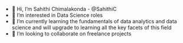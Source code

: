 - 👋 Hi, I’m Sahithi Chimalakonda - @SahithiC
- 👀 I’m interested in Data Science roles
- 🌱 I’m currently learning the fundamentals of data analytics and data science and will upgrade to learning all the key facets of this field
- 💞️ I’m looking to collaborate on freelance projects
